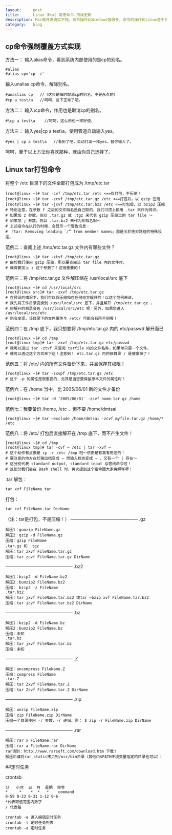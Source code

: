 ```yaml
---
layout:		post
title:		Linux（Mac）常用命令-持续更新
description: Mac做开发确实不错，命令操作比Windows强很多，命令的操作和Linux差不多，
category:	blog
---
```


## cp命令强制覆盖方式实现
方法一：
输入alias命令，看到系统内部使用的是cp的别名。

	#alias
	#alias cp='cp -i'

输入unalias cp命令，解除别名。

	#unaslias cp   //（这只是临时取消cp的别名，不是永久的）
	#cp a test/a   //呵呵，这下正常了吧。

方法二：
输入\cp命令，作用也是取消cp的别名。

	#\cp a test\a    //呵呵，这么用也一样好使。

方法三：
输入yes|cp a test\a，使用管道自动输入yes。

	#yes | cp a test\a   //看到了吧，自动打出一堆yes，替你输入了。

呵呵，至于以上方法你喜欢那种，就由你自己选择了。

## Linux tar打包命令

将整个 /etc 目录下的文件全部打包成为 /tmp/etc.tar

	[root@linux ~]# tar -cvf /tmp/etc.tar /etc <==仅打包，不压缩！
	[root@linux ~]# tar -zcvf /tmp/etc.tar.gz /etc <==打包后，以 gzip 压缩
	[root@linux ~]# tar -jcvf /tmp/etc.tar.bz2 /etc <==打包后，以 bzip2 压缩
	# 特别注意，在参数 f 之后的文件档名是自己取的，我们习惯上都用 .tar 来作为辨识。
	# 如果加 z 参数，则以 .tar.gz 或 .tgz 来代表 gzip 压缩过的 tar file ～
	# 如果加 j 参数，则以 .tar.bz2 来作为附档名啊～
	# 上述指令在执行的时候，会显示一个警告讯息：
	# 『tar: Removing leading `/” from member names』那是关於绝对路径的特殊设定。

范例二：查阅上述 /tmp/etc.tar.gz 文件内有哪些文件？

	[root@linux ~]# tar -ztvf /tmp/etc.tar.gz
	# 由於我们使用 gzip 压缩，所以要查阅该 tar file 内的文件时，
	# 就得要加上 z 这个参数了！这很重要的！

范例三：将 /tmp/etc.tar.gz 文件解压缩在 /usr/local/src 底下
	
	[root@linux ~]# cd /usr/local/src
	[root@linux src]# tar -zxvf /tmp/etc.tar.gz
	# 在预设的情况下，我们可以将压缩档在任何地方解开的！以这个范例来说，
	# 我先将工作目录变换到 /usr/local/src 底下，并且解开 /tmp/etc.tar.gz ，
	# 则解开的目录会在 /usr/local/src/etc 呢！另外，如果您进入 /usr/local/src/etc
	# 则会发现，该目录下的文件属性与 /etc/ 可能会有所不同喔！

范例四：在 /tmp 底下，我只想要将 /tmp/etc.tar.gz 内的 etc/passwd 解开而已
	
	[root@linux ~]# cd /tmp
	[root@linux tmp]# tar -zxvf /tmp/etc.tar.gz etc/passwd
	# 我可以透过 tar -ztvf 来查阅 tarfile 内的文件名称，如果单只要一个文件，
	# 就可以透过这个方式来下达！注意到！ etc.tar.gz 内的根目录 / 是被拿掉了！

范例五：将 /etc/ 内的所有文件备份下来，并且保存其权限！
	
	[root@linux ~]# tar -zxvpf /tmp/etc.tar.gz /etc
	# 这个 -p 的属性是很重要的，尤其是当您要保留原本文件的属性时！

范例六：在 /home 当中，比 2005/06/01 新的文件才备份

	[root@linux ~]# tar -N ‘2005/06/01′ -zcvf home.tar.gz /home

范例七：我要备份 /home, /etc ，但不要 /home/dmtsai

	[root@linux ~]# tar –exclude /home/dmtsai -zcvf myfile.tar.gz /home/* /etc

范例八：将 /etc/ 打包后直接解开在 /tmp 底下，而不产生文件！
	
	[root@linux ~]# cd /tmp
	[root@linux tmp]# tar -cvf – /etc | tar -xvf –
	# 这个动作有点像是 cp -r /etc /tmp 啦～依旧是有其有用途的！
	# 要注意的地方在於输出档变成 – 而输入档也变成 – ，又有一个 | 存在～
	# 这分别代表 standard output, standard input 与管线命令啦！
	# 这部分我们会在 Bash shell 时，再次提到这个指令跟大家再解释啰！

.tar
解包：

	tar xvf FileName.tar

打包：

	tar cvf FileName.tar DirName

（注：tar是打包，不是压缩！）
———————————————
.gz

	解压1：gunzip FileName.gz
	解压2：gzip -d FileName.gz
	压缩：gzip FileName
	.tar.gz 和 .tgz
	解压：tar zxvf FileName.tar.gz
	压缩：tar zcvf FileName.tar.gz DirName

———————————————
.bz2

	解压1：bzip2 -d FileName.bz2
	解压2：bunzip2 FileName.bz2
	压缩： bzip2 -z FileName
	.tar.bz2
	解压：tar jxvf FileName.tar.bz2 或tar –bzip xvf FileName.tar.bz2
	压缩：tar jcvf FileName.tar.bz2 DirName

———————————————
.bz

	解压1：bzip2 -d FileName.bz
	解压2：bunzip2 FileName.bz
	压缩：未知
	.tar.bz
	解压：tar jxvf FileName.tar.bz
	压缩：未知

———————————————
.Z

	解压：uncompress FileName.Z
	压缩：compress FileName
	.tar.Z
	解压：tar Zxvf FileName.tar.Z
	压缩：tar Zcvf FileName.tar.Z DirName

———————————————
.zip

	解压：unzip FileName.zip
	压缩：zip FileName.zip DirName
	压缩一个目录使用 -r 参数，-r 递归。例： $ zip -r FileName.zip DirName

———————————————
.rar

	解压：rar x FileName.rar
	压缩：rar a FileName.rar DirName
	rar请到：http://www.rarsoft.com/download.htm 下载！
	解压后请将rar_static拷贝到/usr/bin目录（其他由$PATH环境变量指定的目录也可以）：

##定时任务

crontab
	
	分   小时  日  月  星期  命令 
	*     *    *  *   *    command
	0-59 0-23 0-31 1-12 0-6 
	*代表取值范围内数字 
	/ 代表每

	crontab -e 进入编辑定时任务
	crontab -l 定时任务列表
	crontab -a 定时任务


